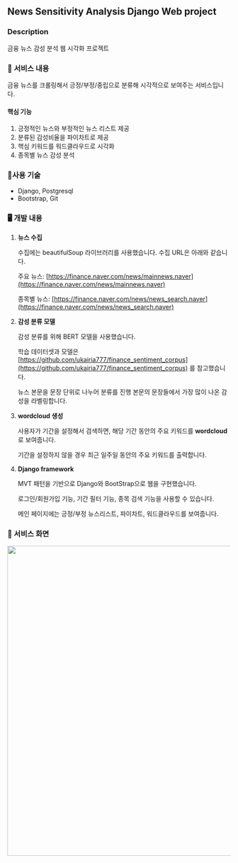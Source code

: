 ## News Sensitivity Analysis Django Web project

### Description
금융 뉴스 감성 분석 웹 시각화 프로젝트

### 📜 **서비스 내용**

금융 뉴스를 크롤링해서 긍정/부정/중립으로 분류해 시각적으로 보여주는 서비스입니다. 

#### 핵심 기능 

1. 긍정적인 뉴스와 부정적인 뉴스 리스트 제공
2. 분류된 감성비율을 파이차트로 제공
3. 핵심 키워드를 워드클라우드로 시각화
4. 종목별 뉴스 감성 분석

### 🔨**사용 기술**

- Django, Postgresql
- Bootstrap, Git

### 🖥 개발 내용

1. **뉴스 수집**
    
    수집에는 beautifulSoup 라이브러리를 사용했습니다. 수집 URL은 아래와 같습니다. 
    
    주요 뉴스: [https://finance.naver.com/news/mainnews.naver](https://finance.naver.com/news/mainnews.naver) 
    
    종목별 뉴스: [https://finance.naver.com/news/news_search.naver](https://finance.naver.com/news/news_search.naver)
    
2. **감성 분류 모델**
    
    감성 분류를 위해 BERT 모델을 사용했습니다. 
    
    학습 데이터셋과 모델은 [https://github.com/ukairia777/finance_sentiment_corpus](https://github.com/ukairia777/finance_sentiment_corpus) 를 참고했습니다. 
    
    뉴스 본문을 문장 단위로 나누어 분류를 진행 본문의 문장들에서 가장 많이 나온 감성을 라벨링합니다.
    

1. **wordcloud 생성**
    
    사용자가 기간을 설정해서 검색하면, 해당 기간 동안의 주요 키워드를 **wordcloud**로 보여줍니다. 
    
    기간을 설정하지 않을 경우 최근 일주일 동안의 주요 키워드를 출력합니다. 
    
2. **Django framework**
    
    MVT 패턴을 기반으로 Django와 BootStrap으로 웹을 구현했습니다. 
    
    로그인/회원가입 기능, 기간 필터 기능, 종목 검색 기능을 사용할 수 있습니다. 
    
    메인 페이지에는 긍정/부정 뉴스리스트, 파이차트, 워드클라우드를 보여줍니다. 
    


### 👀 서비스 화면

<img src="https://user-images.githubusercontent.com/59608767/225847158-244c93fa-dae3-47bf-b7bf-277dd5a6332a.png" width="700"/>
